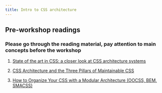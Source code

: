 ```yaml
---
title: Intro to CSS architecture
---
```


## Pre-workshop readings

### Please go through the reading material, pay attention to main concepts before the workshop

1. [State of the art in CSS: a closer look at CSS architecture systems](https://medium.com/openmindonline/state-of-the-art-in-css-a-closer-look-at-css-architecture-systems-544339a6c625)
2. [CSS Architecture and the Three Pillars of Maintainable CSS](https://www.sitepoint.com/css-architecture-and-the-three-pillars-of-maintainable-css/)

3. [How to Organize Your CSS with a Modular Architecture (OOCSS, BEM, SMACSS)](https://snipcart.com/blog/organize-css-modular-architecture)

